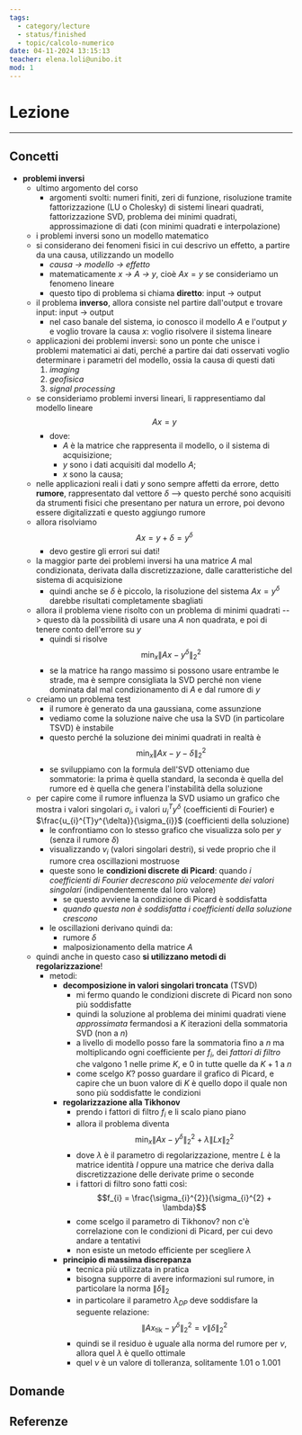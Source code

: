 ```yaml
---
tags:
  - category/lecture
  - status/finished
  - topic/calcolo-numerico
date: 04-11-2024 13:15:13
teacher: elena.loli@unibo.it
mod: 1
---
```

# Lezione
---
## Concetti
- **problemi inversi**
	- ultimo argomento del corso
		- argomenti svolti: numeri finiti, zeri di funzione, risoluzione tramite fattorizzazione (LU o Cholesky) di sistemi lineari quadrati, fattorizzazione SVD, problema dei minimi quadrati, approssimazione di dati (con minimi quadrati e interpolazione)
	- i problemi inversi sono un modello matematico
	- si considerano dei fenomeni fisici in cui descrivo un effetto, a partire da una causa, utilizzando un modello
		- _causa -> modello -> effetto_
		- matematicamente _x -> A -> y_, cioè $Ax = y$ se consideriamo un fenomeno lineare
		- questo tipo di problema si chiama **diretto**: input -> output
	- il problema **inverso**, allora consiste nel partire dall'output e trovare input: input -> output
		- nel caso banale del sistema, io conosco il modello $A$ e l'output $y$ e voglio trovare la causa $x$: voglio risolvere il sistema lineare
	- applicazioni dei problemi inversi: sono un ponte che unisce i problemi matematici ai dati, perché a partire dai dati osservati voglio determinare i parametri del modello, ossia la causa di questi dati
		1. _imaging_
		2. _geofisica_
		3. _signal processing_
	- se consideriamo problemi inversi lineari, li rappresentiamo dal modello lineare $$Ax = y$$
		- dove:
			- $A$ è la matrice che rappresenta il modello, o il sistema di acquisizione;
			- $y$ sono i dati acquisiti dal modello $A$;
			- $x$ sono la causa;
	- nelle applicazioni reali i dati $y$ sono sempre affetti da errore, detto **rumore**, rappresentato dal vettore $\delta$ --> questo perché sono acquisiti da strumenti fisici che presentano per natura un errore, poi devono essere digitalizzati e questo aggiungo rumore
	- allora risolviamo $$Ax = y + \delta = y^{\delta}$$
		- devo gestire gli errori sui dati!
	- la maggior parte dei problemi inversi ha una matrice $A$ mal condizionata, derivata dalla discretizzazione, dalle caratteristiche del sistema di acquisizione
		- quindi anche se $\delta$ è piccolo, la risoluzione del sistema $Ax = y^{\delta}$ darebbe risultati completamente sbagliati
	- allora il problema viene risolto con un problema di minimi quadrati --> questo dà la possibilità di usare una $A$ non quadrata, e poi di tenere conto dell'errore su $y$
		- quindi si risolve $$\min_{x} {\|Ax - y^{\delta}\|_{2}}^{2}$$
		- se la matrice ha rango massimo si possono usare entrambe le strade, ma è sempre consigliata la SVD perché non viene dominata dal mal condizionamento di $A$ e dal rumore di $y$
	- creiamo un problema test
		- il rumore è generato da una gaussiana, come assunzione
		- vediamo come la soluzione naive che usa la SVD (in particolare TSVD) è instabile
		- questo perché la soluzione dei minimi quadrati in realtà è $$\min_{x} {\|Ax - y - \delta\|_{2}}^{2}$$
		- se sviluppiamo con la formula dell'SVD otteniamo due sommatorie: la prima è quella standard, la seconda è quella del rumore ed è quella che genera l'instabilità della soluzione
	- per capire come il rumore influenza la SVD usiamo un grafico che mostra i valori singolari $\sigma_{i}$, i valori $u_{i}^{T}y^{\delta}$ (coefficienti di Fourier) e $\frac{u_{i}^{T}y^{\delta}}{\sigma_{i}}$ (coefficienti della soluzione)
		- le confrontiamo con lo stesso grafico che visualizza solo per $y$ (senza il rumore $\delta$)
		- visualizzando $v_{i}$ (valori singolari destri), si vede proprio che il rumore crea oscillazioni mostruose
		- queste sono le **condizioni discrete di Picard**: quando _i coefficienti di Fourier decrescono più velocemente dei valori singolari_ (indipendentemente dal loro valore)
			- se questo avviene la condizione di Picard è soddisfatta
			- _quando questa non è soddisfatta i coefficienti della soluzione crescono_
		- le oscillazioni derivano quindi da:
			- rumore $\delta$
			- malposizionamento della matrice $A$
	- quindi anche in questo caso **si utilizzano metodi di regolarizzazione**!
		- metodi:
			- **decomposizione in valori singolari troncata** (TSVD)
				- mi fermo quando le condizioni discrete di Picard non sono più soddisfatte
				- quindi la soluzione al problema dei minimi quadrati viene _approssimata_ fermandosi a $K$ iterazioni della sommatoria SVD (non a $n$)
				- a livello di modello posso fare la sommatoria fino a $n$ ma moltiplicando ogni coefficiente per $f_{i}$, dei _fattori di filtro_ che valgono $1$ nelle prime $K$, e $0$ in tutte quelle da $K+1$ a $n$
				- come scelgo $K$? posso guardare il grafico di Picard, e capire che un buon valore di $K$ è quello dopo il quale non sono più soddisfatte le condizioni
			- **regolarizzazione alla Tikhonov**
				- prendo i fattori di filtro $f_{i}$ e li scalo piano piano
				- allora il problema diventa $$\min_{x} {\|Ax - y^{\delta}\|_{2}}^{2} + \lambda {\|Lx\|_{2}}^{2}$$
				- dove $\lambda$ è il parametro di regolarizzazione, mentre $L$ è la matrice identità $I$ oppure una matrice che deriva dalla discretizzazione delle derivate prime o seconde
				- i fattori di filtro sono fatti così: $$f_{i} = \frac{\sigma_{i}^{2}}{\sigma_{i}^{2} + \lambda}$$
				- come scelgo il parametro di Tikhonov? non c'è correlazione con le condizioni di Picard, per cui devo andare a tentativi
				- non esiste un metodo efficiente per scegliere $\lambda$
			- **principio di massima discrepanza**
				- tecnica più utilizzata in pratica
				- bisogna supporre di avere informazioni sul rumore, in particolare la norma $\|\delta\|_{2}$
				- in particolare il parametro $\lambda_{DP}$ deve soddisfare la seguente relazione: $${\|Ax_{\text{tik}} - y^{\delta}\|_{2}}^{2} = \nu {\|\delta\|_{2}}^{2}$$
				- quindi se il residuo è uguale alla norma del rumore per $\nu$, allora quel $\lambda$ è quello ottimale
				- quel $\nu$ è un valore di tolleranza, solitamente $1.01$ o $1.001$

## Domande

## Referenze
